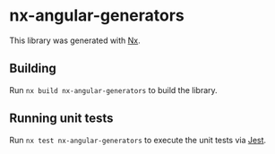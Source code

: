 # nx-angular-generators

This library was generated with [Nx](https://nx.dev).

## Building

Run `nx build nx-angular-generators` to build the library.

## Running unit tests

Run `nx test nx-angular-generators` to execute the unit tests via [Jest](https://jestjs.io).
